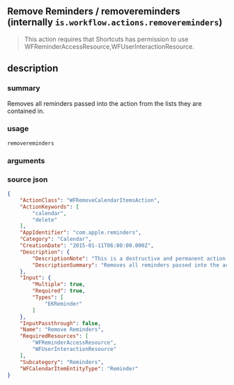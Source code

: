 
## Remove Reminders / removereminders (internally `is.workflow.actions.removereminders`)


> This action requires that Shortcuts has permission to use WFReminderAccessResource,WFUserInteractionResource.


## description
### summary
Removes all reminders passed into the action from the lists they are contained in.


### usage
`removereminders `

### arguments


### source json

```json
{
	"ActionClass": "WFRemoveCalendarItemsAction",
	"ActionKeywords": [
		"calendar",
		"delete"
	],
	"AppIdentifier": "com.apple.reminders",
	"Category": "Calendar",
	"CreationDate": "2015-01-11T06:00:00.000Z",
	"Description": {
		"DescriptionNote": "This is a destructive and permanent action. You will be asked to confirm before reminders are removed.",
		"DescriptionSummary": "Removes all reminders passed into the action from the lists they are contained in."
	},
	"Input": {
		"Multiple": true,
		"Required": true,
		"Types": [
			"EKReminder"
		]
	},
	"InputPassthrough": false,
	"Name": "Remove Reminders",
	"RequiredResources": [
		"WFReminderAccessResource",
		"WFUserInteractionResource"
	],
	"Subcategory": "Reminders",
	"WFCalendarItemEntityType": "Reminder"
}
```
